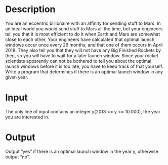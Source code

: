 # Description
You are an eccentric billionaire with an affinity for sending stuff to Mars. 
In an ideal world you would send stuff to Mars all the time, but your engineers tell you that it is most efficient to do it when Earth and Mars are somewhat close to each other.
Your engineers have calculated that optimal launch windows occur once every 26 months, and that one of them occurs in April 2018. 
They also tell you that they will not have any Big Finished Rockets by then, so you will have to wait for a later launch window.
Since your rocket scientists apparently can not be bothered to tell you about the optimal launch windows before it is too late, you have to keep track of that yourself. 
Write a program that determines if there is an optimal launch window in any given year.

# Input
The only line of input contains an integer y(2018 <= y <= 10.000), the year you are interested in.

# Output
Output “yes” if there is an optimal launch window in the year y, otherwise output “no”.

